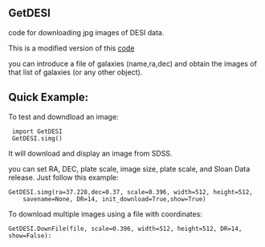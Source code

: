 
## GetDESI

code for downloading jpg images of DESI data.

This is a modified version of this [code](https://github.com/canorve/sdss_jpg)

you can introduce a file of galaxies (name,ra,dec) and obtain the images
of that list of galaxies (or any other object).


## Quick Example:

To test and downdload an image:
```
 import GetDESI
 GetDESI.simg()
```
It will download and display an image from SDSS.

you can set RA, DEC, plate scale, image size, plate scale,
and Sloan Data release. Just follow this example:

```
GetDESI.simg(ra=37.228,dec=0.37, scale=0.396, width=512, height=512,
    savename=None, DR=14, init_download=True,show=True)
```

To download multiple images using a file with coordinates:
```
GetDESI.DownFile(file, scale=0.396, width=512, height=512, DR=14, show=False):
```
